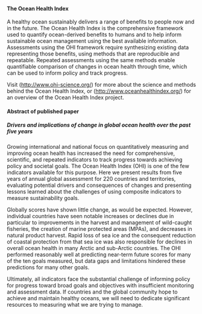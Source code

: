 #### The Ocean Health Index

A healthy ocean sustainably delivers a range of benefits to people now and in the future. The Ocean Health Index is the comprehensive framework used to quantify ocean-derived benefits to humans and to help inform sustainable ocean management using the best available information. Assessments using the OHI framework require synthesizing existing data representing those benefits, using methods that are reproducible and repeatable. Repeated assessments using the same methods enable quantifiable comparison of changes in ocean health through time, which can be used to inform policy and track progress.

Visit (http://www.ohi-science.org/) for more about the science and methods behind the Ocean Health Index, or (http://www.oceanhealthindex.org/) for an overview of the Ocean Health Index project.

#### Abstract of published paper

##### Drivers and implications of change in global ocean health over the past five years

Growing international and national focus on quantitatively measuring and improving ocean health has increased the need for comprehensive, scientific, and repeated indicators to track progress towards achieving policy and societal goals. The Ocean Health Index (OHI) is one of the few indicators available for this purpose. Here we present results from five years of annual global assessment for 220 countries and territories, evaluating potential drivers and consequences of changes and presenting lessons learned about the challenges of using composite indicators to measure sustainability goals. 

Globally scores have shown little change, as would be expected. However, individual countries have seen notable increases or declines due in particular to improvements in the harvest and management of wild-caught fisheries, the creation of marine protected areas (MPAs), and decreases in natural product harvest. Rapid loss of sea ice and the consequent reduction of coastal protection from that sea ice was also responsible for declines in overall ocean health in many Arctic and sub-Arctic countries. The OHI performed reasonably well at predicting near-term future scores for many of the ten goals measured, but data gaps and limitations hindered these predictions for many other goals. 

Ultimately, all indicators face the substantial challenge of informing policy for progress toward broad goals and objectives with insufficient monitoring and assessment data. If countries and the global community hope to achieve and maintain healthy oceans, we will need to dedicate significant resources to measuring what we are trying to manage.
